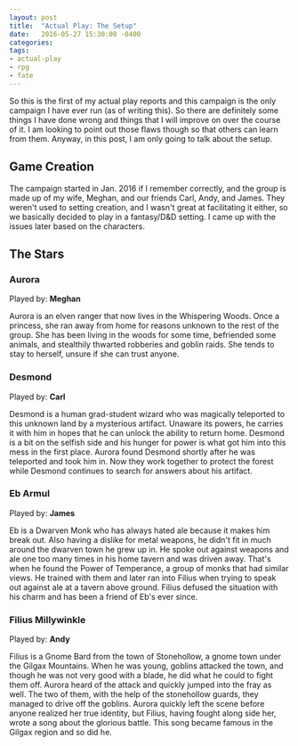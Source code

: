 ```yaml
---
layout: post
title:  "Actual Play: The Setup"
date:   2016-05-27 15:30:00 -0400 
categories: 
tags: 
- actual-play
- rpg
- fate
---
```

So this is the first of my actual play reports and this campaign is the only 
campaign I have ever run (as of writing this). So there are definitely some things 
I have done wrong and things that I will improve on over the course of it. I am 
looking to point out those flaws though so that others can learn from them. Anyway, 
in this post, I am only going to talk about the setup.<!--more-->

## Game Creation

The campaign started in Jan. 2016 if I remember correctly, and the group is made up 
of my wife, Meghan, and our friends Carl, Andy, and James. They weren't used to 
setting creation, and I wasn't great at facilitating it either, so we basically
decided to play in a fantasy/D&D setting. I came up with the issues later based on 
the characters.

## The Stars

### Aurora
Played by: **Meghan** 

Aurora is an elven ranger that now lives in the Whispering Woods. Once a princess, 
she ran away from home for reasons unknown to the rest of the group. She has been 
living in the woods for some time, befriended some animals, and stealthily thwarted 
robberies and goblin raids. She tends to stay to herself, unsure if she can trust 
anyone. 

### Desmond

Played by: **Carl**

Desmond is a human grad-student wizard who was magically teleported to this 
unknown land by a mysterious artifact. Unaware its powers, he carries it with him
in hopes that he can unlock the ability to return home. Desmond is a bit on the 
selfish side and his hunger for power is what got him into this mess in the first
place. Aurora found Desmond shortly after he was teleported and took him in. Now 
they work together to protect the forest while Desmond continues to search for 
answers about his artifact.

### Eb Armul

Played by: **James**

Eb is a Dwarven Monk who has always hated ale because it makes him break out. 
Also having a dislike for metal weapons, he didn't fit in much around the dwarven
town he grew up in. He spoke out against weapons and ale one too many times in his
home tavern and was driven away. That's when he found the Power of Temperance, a 
group of monks that had similar views. He trained with them and later ran into 
Filius when trying to speak out against ale at a tavern above ground. Filius 
defused the situation with his charm and has been a friend of Eb's ever since.

### Filius Millywinkle
Played by: **Andy**

Filius is a Gnome Bard from the town of Stonehollow, a gnome town under the Gilgax 
Mountains. When he was young, goblins attacked the town, and though he was not 
very good with a blade, he did what he could to fight them off. Aurora heard of the
attack and quickly jumped into the fray as well. The two of them, with the help of 
the stonehollow guards, they managed to drive off the goblins. Aurora quickly left 
the scene before anyone realized her true identity, but Filius, having fought along 
side her, wrote a song about the glorious battle. This song became famous in the 
Gilgax region and so did he.
